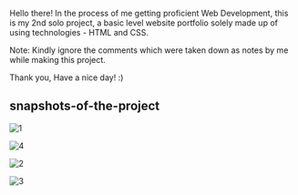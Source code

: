 Hello there!
In the process of me getting proficient Web Development, this is my 2nd solo project, a basic level website portfolio solely made up of using technologies - HTML and CSS.

Note: Kindly ignore the comments which were taken down as notes by me while making this project.

Thank you, Have a nice day! :)

## snapshots-of-the-project

![1](https://github.com/saumyyaaaaa/My-Site/assets/88661225/c142abcd-160a-4362-8607-7b86ae3730cd)

![4](https://github.com/saumyyaaaaa/My-Site/assets/88661225/ac6d751f-ae46-4453-8bfe-570683a3dda9)

![2](https://github.com/saumyyaaaaa/My-Site/assets/88661225/a0187534-2ea0-4464-81bf-2092f5074c1d)

![3](https://github.com/saumyyaaaaa/My-Site/assets/88661225/91453642-6ed7-4b52-9be2-a540e847f5e7)
